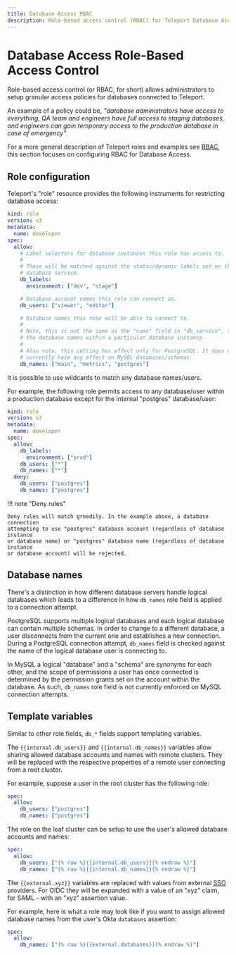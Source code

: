 ```yaml
---
title: Database Access RBAC
description: Role-based access control (RBAC) for Teleport Database Access
---
```


# Database Access Role-Based Access Control

Role-based access control (or RBAC, for short) allows administrators to setup
granular access policies for databases connected to Teleport.

An example of a policy could be, _"database administrators have access to
everything, QA team and engineers have full access to staging databases, and
engineers can gain temporary access to the production database in case of
emergency"_.

For a more general description of Teleport roles and examples see [RBAC](../enterprise/ssh-rbac.md),
this section focuses on configuring RBAC for Database Access.

## Role configuration

Teleport's "role" resource provides the following instruments for restricting
database access:

```yaml
kind: role
version: v3
metadata:
  name: developer
spec:
  allow:
    # Label selectors for database instances this role has access to.
    #
    # These will be matched against the static/dynamic labels set on the
    # database service.
    db_labels:
      environment: ["dev", "stage"]

    # Database account names this role can connect as.
    db_users: ["viewer", "editor"]

    # Database names this role will be able to connect to.
    #
    # Note, this is not the same as the "name" field in "db_service", this is
    # the database names within a particular database instance.
    #
    # Also note, this setting has effect only for PostgreSQL. It does not
    # currently have any effect on MySQL databases/schemas.
    db_names: ["main", "metrics", "postgres"]
```

It is possible to use wildcards to match any database names/users.

For example, the following role permits access to any database/user within a
production database except for the internal "postgres" database/user:

```yaml
kind: role
version: v3
metadata:
  name: developer
spec:
  allow:
    db_labels:
      environment: ["prod"]
    db_users: ["*"]
    db_names: ["*"]
  deny:
    db_users: ["postgres"]
    db_names: ["postgres"]
```

!!! note "Deny rules"

    Deny rules will match greedily. In the example above, a database connection
    attempting to use "postgres" database account (regardless of database instance
    or database name) or "postgres" database name (regardless of database instance
    or database account) will be rejected.

## Database names

There's a distinction in how different database servers handle logical databases
which leads to a difference in how `db_names` role field is applied to a connection
attempt.

PostgreSQL supports multiple logical databases and each logical database can
contain multiple schemas. In order to change to a different database, a user
disconnects from the current one and establishes a new connection. During a
PostgreSQL connection attempt, `db_names` field is checked against the name
of the logical database user is connecting to.

In MySQL a logical "database" and a "schema" are synonyms for each other, and
the scope of permissions a user has once connected is determined by the permission
grants set on the account within the database. As such, `db_names` role field
is not currently enforced on MySQL connection attempts.

## Template variables

Similar to other role fields, `db_*` fields support templating variables.

The `{{internal.db_users}}` and `{{internal.db_names}}` variables allow sharing
allowed database accounts and names with remote clusters. They will be replaced
with the respective properties of a remote user connecting from a root cluster.

For example, suppose a user in the root cluster has the following role:

```yaml
spec:
  allow:
    db_users: ["postgres"]
    db_names: ["postgres"]
```

The role on the leaf cluster can be setup to use the user's allowed database
accounts and names:

```yaml
spec:
  allow:
    db_users: ["{% raw %}{{internal.db_users}}{% endraw %}"]
    db_names: ["{% raw %}{{internal.db_names}}{% endraw %}"]
```

The `{{external.xyz}}` variables are replaced with values from external [SSO](../enterprise/sso/ssh-sso.md)
providers. For OIDC they will be expanded with a value of an "xyz" claim, for
SAML - with an "xyz" assertion value.

For example, here is what a role may look like if you want to assign allowed
database names from the user's Okta `databases` assertion:

```yaml
spec:
  allow:
    db_names: ["{% raw %}{{external.databases}}{% endraw %}"]
```
